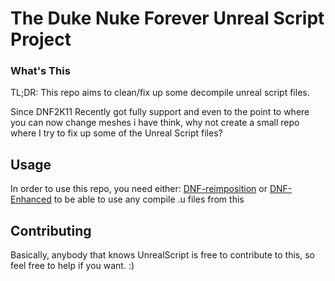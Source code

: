 # The Duke Nuke Forever Unreal Script Project

### What's This
TL;DR: This repo aims to clean/fix up some decompile unreal script files.

Since DNF2K11 Recently got fully support and even to the point to where you can now change meshes i have think, why not create a small repo where I try to fix up some of the Unreal Script files?

## Usage
In order to use this repo, you need either: [DNF-reimposition](https://github.com/jmarshall23/DNF-reimposition) or [DNF-Enhanced](https://github.com/vini1264/DNF-Enhanced) to be able to use any compile .u files from this

## Contributing
Basically, anybody that knows UnrealScript is free to contribute to this, so feel free to help if you want. :)